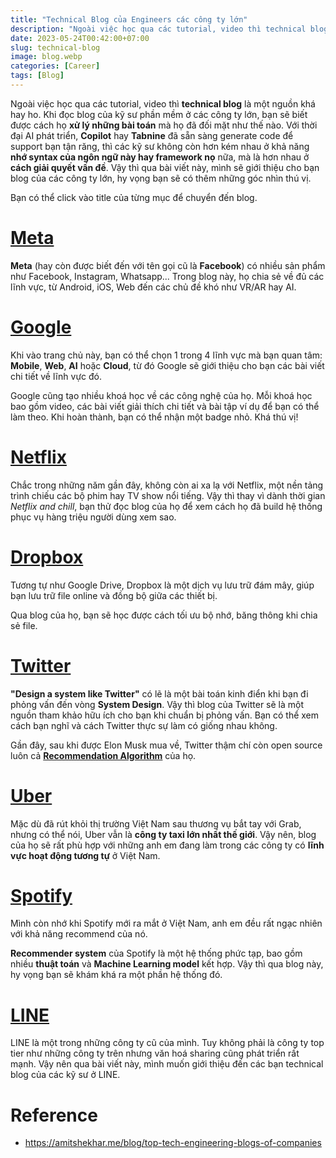 ```yaml
---
title: "Technical Blog của Engineers các công ty lớn"
description: "Ngoài việc học qua các tutorial, video thì technical blog là một nguồn khá hay ho. Khi đọc blog của kỹ sư phần mềm ở các công ty lớn, bạn sẽ biết được cách họ xử lý những bài toán mà họ đã đối mặt như thế nào."
date: 2023-05-24T00:42:00+07:00
slug: technical-blog
image: blog.webp
categories: [Career]
tags: [Blog]
---
```


Ngoài việc học qua các tutorial, video thì **technical blog** là một nguồn khá hay ho. Khi đọc blog của kỹ sư phần mềm ở các công ty lớn, bạn sẽ biết được cách họ **xử lý những bài toán** mà họ đã đối mặt như thế nào. Với thời đại AI phát triển, **Copilot** hay **Tabnine** đã sẵn sàng generate code để support bạn tận răng, thì các kỹ sư không còn hơn kém nhau ở khả năng **nhớ syntax của ngôn ngữ này hay framework nọ** nữa, mà là hơn nhau ở **cách giải quyết vấn đề**. Vậy thì qua bài viết này, mình sẽ giới thiệu cho bạn blog của các công ty lớn, hy vọng bạn sẽ có thêm những góc nhìn thú vị.

Bạn có thể click vào title của từng mục để chuyển đến blog.
# [Meta](https://engineering.fb.com)
**Meta** (hay còn được biết đến với tên gọi cũ là **Facebook**) có nhiều sản phẩm như Facebook, Instagram, Whatsapp... Trong blog này, họ chia sẻ về đủ các lĩnh vực, từ Android, iOS, Web đến các chủ đề khó như VR/AR hay AI.

# [Google](https://developers.google.com)
Khi vào trang chủ này, bạn có thể chọn 1 trong 4 lĩnh vực mà bạn quan tâm: **Mobile**, **Web**, **AI** hoặc **Cloud**, từ đó Google sẽ giới thiệu cho bạn các bài viết chi tiết về lĩnh vực đó.

Google cũng tạo nhiều khoá học về các công nghệ của họ. Mỗi khoá học bao gồm video, các bài viết giải thích chi tiết và bài tập ví dụ để bạn có thể làm theo. Khi hoàn thành, bạn có thể nhận một badge nhỏ. Khá thú vị!

# [Netflix](https://netflixtechblog.com)
Chắc trong những năm gần đây, không còn ai xa lạ với Netflix, một nền tảng trình chiếu các bộ phim hay TV show nổi tiếng. Vậy thì thay vì dành thời gian *Netflix and chill*, bạn thử đọc blog của họ để xem cách họ đã build hệ thống phục vụ hàng triệu người dùng xem sao.

# [Dropbox](https://dropbox.tech)
Tương tự như Google Drive, Dropbox là một dịch vụ lưu trữ đám mây, giúp bạn lưu trữ file online và đồng bộ giữa các thiết bị.

Qua blog của họ, bạn sẽ học được cách tối ưu bộ nhớ, băng thông khi chia sẻ file.

# [Twitter](https://blog.twitter.com/engineering/en_us)
**"Design a system like Twitter"** có lẽ là một bài toán kinh điển khi bạn đi phỏng vấn đến vòng **System Design**. Vậy thì blog của Twitter sẽ là một nguồn tham khảo hữu ích cho bạn khi chuẩn bị phỏng vấn. Bạn có thể xem cách bạn nghĩ và cách Twitter thực sự làm có giống nhau không.

Gần đây, sau khi được Elon Musk mua về, Twitter thậm chí còn open source luôn cả [**Recommendation Algorithm**](https://github.com/twitter/the-algorithm) của họ.

# [Uber](https://www.uber.com/en-IN/blog/engineering)
Mặc dù đã rút khỏi thị trường Việt Nam sau thương vụ bắt tay với Grab, nhưng có thể nói, Uber vẫn là **công ty taxi lớn nhất thế giới**. Vậy nên, blog của họ sẽ rất phù hợp với những anh em đang làm trong các công ty có **lĩnh vực hoạt động tương tự** ở Việt Nam.

# [Spotify](https://engineering.atspotify.com)
Mình còn nhớ khi Spotify mới ra mắt ở Việt Nam, anh em đều rất ngạc nhiên với khả năng recommend của nó.

**Recommender system** của Spotify là một hệ thống phức tạp, bao gồm nhiều **thuật toán** và **Machine Learning model** kết hợp. Vậy thì qua blog này, hy vọng bạn sẽ khám khá ra một phần hệ thống đó.

# [LINE](https://engineering.linecorp.com/en/blog)
LINE là một trong những công ty cũ của mình. Tuy không phải là công ty top tier như những công ty trên nhưng văn hoá sharing cũng phát triển rất mạnh. Vậy nên qua bài viết này, mình muốn giới thiệu đến các bạn technical blog của các kỹ sư ở LINE.

# Reference
* https://amitshekhar.me/blog/top-tech-engineering-blogs-of-companies
